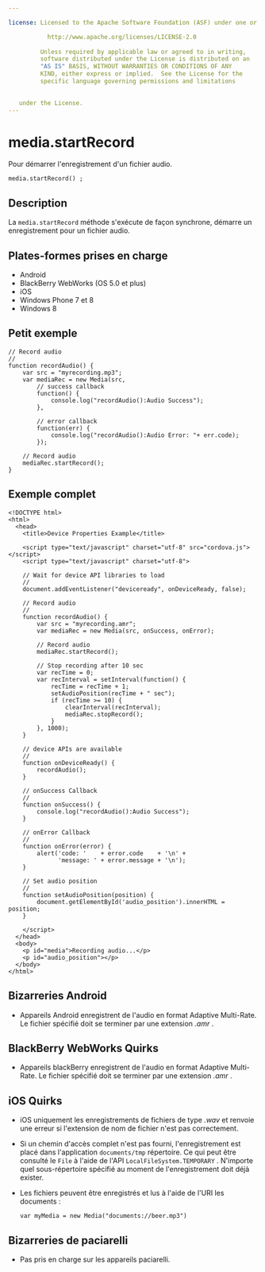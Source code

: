 ```yaml
---

license: Licensed to the Apache Software Foundation (ASF) under one or more contributor license agreements. See the NOTICE file distributed with this work for additional information regarding copyright ownership. The ASF licenses this file to you under the Apache License, Version 2.0 (the "License"); you may not use this file except in compliance with the License. You may obtain a copy of the License at

           http://www.apache.org/licenses/LICENSE-2.0
    
         Unless required by applicable law or agreed to in writing,
         software distributed under the License is distributed on an
         "AS IS" BASIS, WITHOUT WARRANTIES OR CONDITIONS OF ANY
         KIND, either express or implied.  See the License for the
         specific language governing permissions and limitations
    

   under the License.
---
```


# media.startRecord

Pour démarrer l'enregistrement d'un fichier audio.

    media.startRecord() ;
    

## Description

La `media.startRecord` méthode s'exécute de façon synchrone, démarre un enregistrement pour un fichier audio.

## Plates-formes prises en charge

*   Android
*   BlackBerry WebWorks (OS 5.0 et plus)
*   iOS
*   Windows Phone 7 et 8
*   Windows 8

## Petit exemple

    // Record audio
    //
    function recordAudio() {
        var src = "myrecording.mp3";
        var mediaRec = new Media(src,
            // success callback
            function() {
                console.log("recordAudio():Audio Success");
            },
    
            // error callback
            function(err) {
                console.log("recordAudio():Audio Error: "+ err.code);
            });
    
        // Record audio
        mediaRec.startRecord();
    }
    

## Exemple complet

    <!DOCTYPE html>
    <html>
      <head>
        <title>Device Properties Example</title>
    
        <script type="text/javascript" charset="utf-8" src="cordova.js"></script>
        <script type="text/javascript" charset="utf-8">
    
        // Wait for device API libraries to load
        //
        document.addEventListener("deviceready", onDeviceReady, false);
    
        // Record audio
        //
        function recordAudio() {
            var src = "myrecording.amr";
            var mediaRec = new Media(src, onSuccess, onError);
    
            // Record audio
            mediaRec.startRecord();
    
            // Stop recording after 10 sec
            var recTime = 0;
            var recInterval = setInterval(function() {
                recTime = recTime + 1;
                setAudioPosition(recTime + " sec");
                if (recTime >= 10) {
                    clearInterval(recInterval);
                    mediaRec.stopRecord();
                }
            }, 1000);
        }
    
        // device APIs are available
        //
        function onDeviceReady() {
            recordAudio();
        }
    
        // onSuccess Callback
        //
        function onSuccess() {
            console.log("recordAudio():Audio Success");
        }
    
        // onError Callback
        //
        function onError(error) {
            alert('code: '    + error.code    + '\n' +
                  'message: ' + error.message + '\n');
        }
    
        // Set audio position
        //
        function setAudioPosition(position) {
            document.getElementById('audio_position').innerHTML = position;
        }
    
        </script>
      </head>
      <body>
        <p id="media">Recording audio...</p>
        <p id="audio_position"></p>
      </body>
    </html>
    

## Bizarreries Android

*   Appareils Android enregistrent de l'audio en format Adaptive Multi-Rate. Le fichier spécifié doit se terminer par une extension *.amr* .

## BlackBerry WebWorks Quirks

*   Appareils blackBerry enregistrent de l'audio en format Adaptive Multi-Rate. Le fichier spécifié doit se terminer par une extension *.amr* .

## iOS Quirks

*   iOS uniquement les enregistrements de fichiers de type *.wav* et renvoie une erreur si l'extension de nom de fichier n'est pas correctement.

*   Si un chemin d'accès complet n'est pas fourni, l'enregistrement est placé dans l'application `documents/tmp` répertoire. Ce qui peut être consulté le `File` à l'aide de l'API `LocalFileSystem.TEMPORARY` . N'importe quel sous-répertoire spécifié au moment de l'enregistrement doit déjà exister.

*   Les fichiers peuvent être enregistrés et lus à l'aide de l'URI les documents :
    
        var myMedia = new Media("documents://beer.mp3")
        

## Bizarreries de paciarelli

*   Pas pris en charge sur les appareils paciarelli.